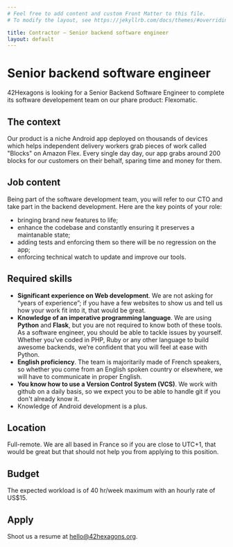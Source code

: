 ```yaml
---
# Feel free to add content and custom Front Matter to this file.
# To modify the layout, see https://jekyllrb.com/docs/themes/#overriding-theme-defaults

title: Contractor – Senior backend software engineer
layout: default
---
```


# Senior backend software engineer

42Hexagons is looking for a Senior Backend Software Engineer to complete its
software developement team on our phare product: Flexomatic.

## The context

Our product is a niche Android app deployed on thousands of devices which helps
independent delivery workers grab pieces of work called "Blocks" on Amazon
Flex. Every single day day, our app grabs around 200 blocks for our customers
on their behalf, sparing time and money for them.

## Job content

Being part of the software development team, you will refer to our
CTO and take part in the backend development. Here are the key points of your
role:

- bringing brand new features to life;
- enhance the codebase and constantly ensuring it preserves a maintanable state;
- adding tests and enforcing them so there will be no regression on the app;
- enforcing technical watch to update and improve our tools.


## Required skills

- **Significant experience on Web development**. We are not asking for
“years of experience”; if you have a few websites to show us and tell us how
your work fit into it, that would be great.
- **Knowledge of an imperative programming language**. We are using **Python**
and **Flask**, but you are not required to know both of these tools. As a
software engineer, you should be able to tackle issues by yourself. Whether
you’ve coded in PHP, Ruby or any other language to build awesome backends,
we’re confident that you will feel at ease with Python.
- **English proficiency**. The team is majoritarily made of French speakers, so
whether you come from an English spoken country or elsewhere, we will have to
communicate in proper English.
- **You know how to use a Version Control System (VCS)**. We work with github
on a daily basis, so we expect you to be able to handle git if you don't already
know it.
- Knowledge of Android development is a plus.

## Location

Full-remote. We are all based in France so if you are close to UTC+1, that
would be great but that should not help you from applying to this position.

## Budget

The expected workload is of 40 hr/week maximum with an hourly rate of US$15.

## Apply

Shoot us a resume at hello@42hexagons.org.
